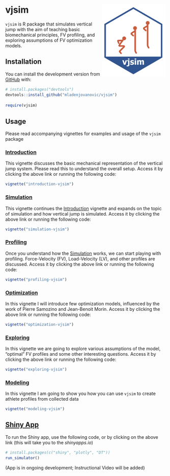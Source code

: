 
<!-- README.md is generated from README.Rmd. Please edit that file -->

# vjsim <img src="man/figures/vjsim-logo.png" align="right" width="200" />

<!-- badges: start -->

<!-- badges: end -->

`vjsim` is R package that simulates vertical jump with the aim of
teaching basic biomechanical principles, FV profiling, and exploring
assumptions of FV optimization models.

## Installation

You can install the development version from
[GitHub](https://github.com/mladenjovanovic/vjsim) with:

``` r
# install.packages("devtools")
devtools::install_github("mladenjovanovic/vjsim")

require(vjsim)
```

## Usage

Please read accompanying vignettes for examples and usage of the `vjsim`
package

### [Introduction](https://mladenjovanovic.github.io/vjsim/articles/introduction-vjsim.html)

This vignette discusses the basic mechanical representation of the
vertical jump system. Please read this to understand the overall setup.
Access it by clicking the above link or running the following code:

``` r
vignette("introduction-vjsim")
```

### [Simulation](https://mladenjovanovic.github.io/vjsim/articles/simulation-vjsim.html)

This vignette continues the
[Introduction](https://mladenjovanovic.github.io/vjsim/articles/introduction-vjsim.html)
vignette and expands on the topic of simulation and how vertical jump is
simulated. Access it by clicking the above link or running the following
code:

``` r
vignette("simulation-vjsim")
```

### [Profiling](https://mladenjovanovic.github.io/vjsim/articles/profiling-vjsim.html)

Once you understand how the
[Simulation](https://mladenjovanovic.github.io/vjsim/articles/simulation-vjsim.html)
works, we can start playing with profiling. Force-Velocity (FV),
Load-Velocity (LV), and other profiles are discussed. Access it by
clicking the above link or running the following code:

``` r
vignette("profiling-vjsim")
```

### [Optimization](https://mladenjovanovic.github.io/vjsim/articles/optimization-vjsim.html)

In this vignette I will introduce few optimization models, influenced by
the work of Pierre Samozino and Jean-Benoit Morin. Access it by clicking
the above link or running the following code:

``` r
vignette("optimization-vjsim")
```

### [Exploring](https://mladenjovanovic.github.io/vjsim/articles/exploring-vjsim.html)

In this vignette we are going to explore various assumptions of the
model, “optimal” FV profiles and some other interesting questions.
Access it by clicking the above link or running the following code:

``` r
vignette("exploring-vjsim")
```

### [Modeling](https://mladenjovanovic.github.io/vjsim/articles/modeling-vjsim.html)

In this vignette I am going to show you how you can use `vjsim` to
create athlete profiles from collected data

``` r
vignette("modeling-vjsim")
```

## [Shiny App](https://athletess.shinyapps.io/shiny-simulator/)

To run the Shiny app, use the following code, or by clicking on the
above link (this will take you to the *shinyapps.io*)

``` r
# install.packages(c("shiny", "plotly", "DT"))
run_simulator()
```

(App is in ongoing development; Instructional Video will be added)
